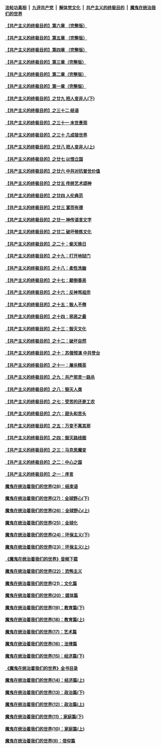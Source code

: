 

####  [法轮功真相](../../../../basic/blob/master/README.md?t=05081931) &nbsp;|&nbsp; [九评共产党](../../../../9ping.md/blob/master/README.md?t=05081931) &nbsp;|&nbsp; [解体党文化](../../../../jtdwh.md/blob/master/README.md?t=05081931)  &nbsp;|&nbsp; [共产主义的终极目的](../../../../gczydzjmd.md/blob/master/README.md?t=05081931) &nbsp;|&nbsp; [魔鬼在统治我们的世界](../../../../mgztzwmdsj.md/blob/master/README.md?t=05081931) 

#### [【共产主义的终极目的】第六章 （完整版）](../pages/nsc422/n11428913.md?t=05081931) 

#### [【共产主义的终极目的】第五章 （完整版）](../pages/nsc422/n11428912.md?t=05081931) 

#### [【共产主义的终极目的】第四章 （完整版）](../pages/nsc422/n11428907.md?t=05081931) 

#### [【共产主义的终极目的】第三章（完整版）](../pages/nsc422/n11428848.md?t=05081931) 

#### [【共产主义的终极目的】第二章（完整版）](../pages/nsc422/n11428831.md?t=05081931) 

#### [【共产主义的终极目的】第一章（完整版）](../pages/nsc422/n11417651.md?t=05081931) 

#### [【共产主义的终极目的】之廿九 把人变非人(下)](../pages/nsc422/n11344140.md?t=05081931) 

#### [【共产主义的终极目的】之三十二 结语](../pages/nsc422/n11360535.md?t=05081931) 

#### [【共产主义的终极目的】之三十一 末世景观](../pages/nsc422/n11351129.md?t=05081931) 

#### [【共产主义的终极目的】之三十 几成狼世界](../pages/nsc422/n11348280.md?t=05081931) 

#### [【共产主义的终极目的】之廿八 把人变非人(上)](../pages/nsc422/n11340492.md?t=05081931) 

#### [【共产主义的终极目的】之廿七 以恨立国](../pages/nsc422/n11336944.md?t=05081931) 

#### [【共产主义的终极目的】之廿六 中共对抗普世价值](../pages/nsc422/n11324785.md?t=05081931) 

#### [【共产主义的终极目的】之廿五 传统艺术颂神](../pages/nsc422/n11296396.md?t=05081931) 

#### [【共产主义的终极目的】之廿四 人伦典范](../pages/nsc422/n11296397.md?t=05081931) 

#### [【共产主义的终极目的】之廿三 富而有德](../pages/nsc422/n11283598.md?t=05081931) 

#### [【共产主义的终极目的】之廿一 神传语言文字](../pages/nsc422/n11263265.md?t=05081931) 

#### [【共产主义的终极目的】之廿二 破坏修炼文化](../pages/nsc422/n11245728.md?t=05081931) 

#### [【共产主义的终极目的】之二十：偷天换日](../pages/nsc422/n11238846.md?t=05081931) 

#### [【共产主义的终极目的】之十九：打开地狱门](../pages/nsc422/n11206376.md?t=05081931) 

#### [【共产主义的终极目的】之十八：柔性洗脑](../pages/nsc422/n11199994.md?t=05081931) 

#### [【共产主义的终极目的】之十七：颠倒善恶](../pages/nsc422/n11179782.md?t=05081931) 

#### [【共产主义的终极目的】之十六：反神骂祖宗](../pages/nsc422/n11166798.md?t=05081931) 

#### [【共产主义的终极目的】之十五：毁人不倦](../pages/nsc422/n11166792.md?t=05081931) 

#### [【共产主义的终极目的】之十四：邪恶之最](../pages/nsc422/n11150249.md?t=05081931) 

#### [【共产主义的终极目的】之十三：毁灭文化](../pages/nsc422/n11135227.md?t=05081931) 

#### [【共产主义的终极目的】之十二：破坏自然](../pages/nsc422/n11135214.md?t=05081931) 

#### [【共产主义的终极目的】之十：苏俄预演 中共登台](../pages/nsc422/n11118424.md?t=05081931) 

#### [【共产主义的终极目的】之十一：屠杀精英](../pages/nsc422/n11118442.md?t=05081931) 

#### [【共产主义的终极目的】之九：共产邪灵一路杀](../pages/nsc422/n11114139.md?t=05081931) 

#### [【共产主义的终极目的】之八：毁灭人类](../pages/nsc422/n11108503.md?t=05081931) 

#### [【共产主义的终极目的】之七：受苦的还是工农](../pages/nsc422/n11101809.md?t=05081931) 

#### [【共产主义的终极目的】之六：甜头和苦头](../pages/nsc422/n11096971.md?t=05081931) 

#### [【共产主义的终极目的】之五：万变不离其邪](../pages/nsc422/n11091285.md?t=05081931) 

#### [【共产主义的终极目的】之四：毁灭路线图](../pages/nsc422/n11086284.md?t=05081931) 

#### [【共产主义的终极目的】之三：马克思魔变](../pages/nsc422/n11061941.md?t=05081931) 

#### [【共产主义的终极目的】之二：中心之国](../pages/nsc422/n11047728.md?t=05081931) 

#### [【共产主义的终极目的】之一：序言](../pages/nsc422/n11086077.md?t=05081931) 

#### [魔鬼在统治着我们的世界(28)：结束语](../pages/nsc422/n10936246.md?t=05081931) 

#### [魔鬼在统治着我们的世界(27)：全球野心(下)](../pages/nsc422/n10928319.md?t=05081931) 

#### [魔鬼在统治着我们的世界(26)：全球野心(上)](../pages/nsc422/n10900318.md?t=05081931) 

#### [魔鬼在统治着我们的世界(25)：全球化](../pages/nsc422/n10788205.md?t=05081931) 

#### [魔鬼在统治着我们的世界(24)：环保主义(下)](../pages/nsc422/n10695307.md?t=05081931) 

#### [魔鬼在统治着我们的世界(23)：环保主义(上)](../pages/nsc422/n10688613.md?t=05081931) 

#### [《魔鬼在统治着我们的世界》音频下载](../pages/nsc422/n10635553.md?t=05081931) 

#### [魔鬼在统治着我们的世界(22)：恐怖主义](../pages/nsc422/n10614727.md?t=05081931) 

#### [魔鬼在统治着我们的世界(21)：文化篇](../pages/nsc422/n10597706.md?t=05081931) 

#### [魔鬼在统治着我们的世界(20)：媒体篇](../pages/nsc422/n10586579.md?t=05081931) 

#### [魔鬼在统治着我们的世界(19)：教育篇(下)](../pages/nsc422/n10564808.md?t=05081931) 

#### [魔鬼在统治着我们的世界(18)：教育篇(上)](../pages/nsc422/n10526970.md?t=05081931) 

#### [魔鬼在统治着我们的世界(17)：艺术篇](../pages/nsc422/n10499093.md?t=05081931) 

#### [魔鬼在统治着我们的世界(16)：法律篇](../pages/nsc422/n10485969.md?t=05081931) 

#### [魔鬼在统治着我们的世界(15)：经济篇(下)](../pages/nsc422/n10469975.md?t=05081931) 

#### [《魔鬼在统治着我们的世界》全书目录](../pages/nsc422/n10464261.md?t=05081931) 

#### [魔鬼在统治着我们的世界(14)：经济篇(上)](../pages/nsc422/n10457370.md?t=05081931) 

#### [魔鬼在统治着我们的世界(13)：政治篇(下)](../pages/nsc422/n10448270.md?t=05081931) 

#### [魔鬼在统治着我们的世界(12)：政治篇(上)](../pages/nsc422/n10444576.md?t=05081931) 

#### [魔鬼在统治着我们的世界(11)：家庭篇(下)](../pages/nsc422/n10440961.md?t=05081931) 

#### [魔鬼在统治着我们的世界(10)：家庭篇(上)](../pages/nsc422/n10435448.md?t=05081931) 

#### [魔鬼在统治着我们的世界(9)：信仰篇](../pages/nsc422/n10432159.md?t=05081931) 

